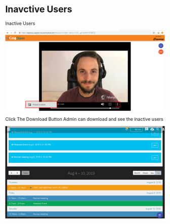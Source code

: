 # Inavctive Users

Inactive Users

![](../../.gitbook/assets/image%20%2876%29.png)

Click The Download Button Admin can download and see the inactive users

![](../../.gitbook/assets/image%20%28140%29.png)



